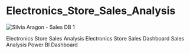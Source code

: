 # Electronics_Store_Sales_Analysis

![Silvia Aragon - Sales DB 1](https://github.com/user-attachments/assets/ab498ee3-f66b-4f38-96bd-460aa18f270c)


Electronics Store Sales Analysis 
Electronics Store Sales Dashboard
Sales Analysis Power BI Dashboard
